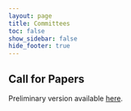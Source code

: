 ```yaml
---
layout: page
title: Committees
toc: false
show_sidebar: false
hide_footer: true
---
```


## Call for Papers

Preliminary version available [here](./files/cfp-2025.pdf).
